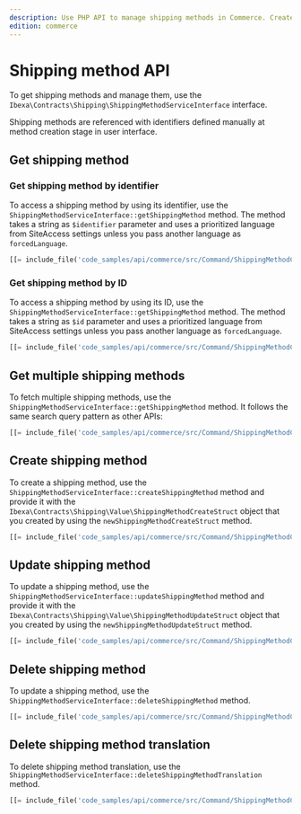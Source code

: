 ```yaml
---
description: Use PHP API to manage shipping methods in Commerce. Create and update shipping methods, delete shipping methods and their translations.
edition: commerce
---
```


# Shipping method API

To get shipping methods and manage them, use the `Ibexa\Contracts\Shipping\ShippingMethodServiceInterface` interface.

Shipping methods are referenced with identifiers defined manually at method creation stage in user interface.

## Get shipping method

### Get shipping method by identifier

To access a shipping method by using its identifier, use the `ShippingMethodServiceInterface::getShippingMethod` method.
The method takes a string as `$identifier` parameter and uses a prioritized language from SiteAccess settings unless you pass another language as `forcedLanguage`.

``` php
[[= include_file('code_samples/api/commerce/src/Command/ShippingMethodCommand.php', 61, 71) =]]
```

### Get shipping method by ID

To access a shipping method by using its ID, use the `ShippingMethodServiceInterface::getShippingMethod` method.
The method takes a string as `$id` parameter and uses a prioritized language from SiteAccess settings unless you pass another language as `forcedLanguage`.

``` php
[[= include_file('code_samples/api/commerce/src/Command/ShippingMethodCommand.php', 49, 59) =]]
```

## Get multiple shipping methods

To fetch multiple shipping methods, use the `ShippingMethodServiceInterface::getShippingMethod` method.
It follows the same search query pattern as other APIs:

``` php
[[= include_file('code_samples/api/commerce/src/Command/ShippingMethodCommand.php', 73, 91) =]]
```

## Create shipping method

To create a shipping method, use the `ShippingMethodServiceInterface::createShippingMethod` method and provide it with the `Ibexa\Contracts\Shipping\Value\ShippingMethodCreateStruct` object that you created by using the  `newShippingMethodCreateStruct` method.

``` php
[[= include_file('code_samples/api/commerce/src/Command/ShippingMethodCommand.php', 92, 116) =]]
```

## Update shipping method

To update a shipping method, use the `ShippingMethodServiceInterface::updateShippingMethod` method and provide it with the `Ibexa\Contracts\Shipping\Value\ShippingMethodUpdateStruct`  object that you created by using the  `newShippingMethodUpdateStruct` method.

``` php
[[= include_file('code_samples/api/commerce/src/Command/ShippingMethodCommand.php', 118, 133) =]]
```

## Delete shipping method

To update a shipping method, use the `ShippingMethodServiceInterface::deleteShippingMethod` method.

``` php
[[= include_file('code_samples/api/commerce/src/Command/ShippingMethodCommand.php', 134, 140) =]]
```

## Delete shipping method translation

To delete shipping method translation, use the `ShippingMethodServiceInterface::deleteShippingMethodTranslation` method.

``` php
[[= include_file('code_samples/api/commerce/src/Command/ShippingMethodCommand.php', 142, 151) =]]
```
